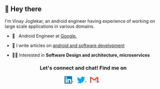 <h2 align="left">👋 Hey there</h2>

I'm Vinay Joglekar, an android engineer having experience of working on large scale applications in various domains.


- 💼&nbsp;&nbsp;&nbsp;Android Engineer at <a href="https://www.google.com/">Google.</a>

- 📝 I write articles on [android and software development](https://medium.com/@VNJoglekar)

- :technologist: Interested in **Software Design and architecture, microservices**


 <div align="center"> <h3><b>Let's connect and chat! Find me on</b></h3>
</div>
<p align="center">
  <a href="https://www.linkedin.com/in/vinayjoglekar/" target="_blank">
    <img align="center" alt="Vinay Joglekar | Linkedin" width="24px" src="https://github.com/SatYu26/SatYu26/blob/master/Assets/Linkedin.svg" />
  </a> &nbsp;&nbsp;
  <a href="https://twitter.com/VNJoglekar" target="_blank">
    <img align="center" alt="Vinay Joglekar | Twitter" width="26px" src="https://github.com/SatYu26/SatYu26/blob/master/Assets/Twitter.svg" />
  </a> &nbsp;&nbsp;
  <a href="mailto:vinaj1990@gmail.com" target="_blank">
    <img align="center" alt="Vinay Joglekar | Gmail" width="26px" src="https://github.com/SatYu26/SatYu26/blob/master/Assets/Gmail.svg" />
  </a> &nbsp;&nbsp;
<p>

